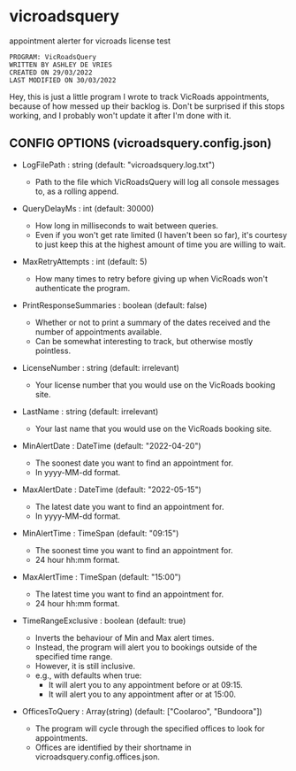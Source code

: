 # vicroadsquery
 appointment alerter for vicroads license test


    PROGRAM: VicRoadsQuery
    WRITTEN BY ASHLEY DE VRIES
    CREATED ON 29/03/2022
    LAST MODIFIED ON 30/03/2022

Hey, this is just a little program I wrote to track VicRoads appointments, because of how messed up their backlog is.
Don't be surprised if this stops working, and I probably won't update it after I'm done with it.

## CONFIG OPTIONS (vicroadsquery.config.json)

- LogFilePath : string (default: "vicroadsquery.log.txt")
    - Path to the file which VicRoadsQuery will log all console messages to, as a rolling append.

- QueryDelayMs : int (default: 30000)
    - How long in milliseconds to wait between queries.
    - Even if you won't get rate limited (I haven't been so far), it's courtesy to just keep this at the highest amount of time you are willing to wait.

- MaxRetryAttempts : int (default: 5)
    - How many times to retry before giving up when VicRoads won't authenticate the program.
    
- PrintResponseSummaries : boolean (default: false)
    - Whether or not to print a summary of the dates received and the number of appointments available.
    - Can be somewhat interesting to track, but otherwise mostly pointless.
    
- LicenseNumber : string (default: irrelevant)
    - Your license number that you would use on the VicRoads booking site.
    
- LastName : string (default: irrelevant)
    - Your last name that you would use on the VicRoads booking site.
    
- MinAlertDate : DateTime (default: "2022-04-20")
    - The soonest date you want to find an appointment for.
    - In yyyy-MM-dd format.
    
- MaxAlertDate : DateTime (default: "2022-05-15")
    - The latest date you want to find an appointment for.
    - In yyyy-MM-dd format.
    
- MinAlertTime : TimeSpan (default: "09:15")
    - The soonest time you want to find an appointment for.
    - 24 hour hh:mm format.
  
- MaxAlertTime : TimeSpan (default: "15:00")
    - The latest time you want to find an appointment for.
    - 24 hour hh:mm format.
    
- TimeRangeExclusive : boolean (default: true)
    - Inverts the behaviour of Min and Max alert times.
    - Instead, the program will alert you to bookings outside of the specified time range.
    - However, it is still inclusive.
    - e.g., with defaults when true:
        - It will alert you to any appointment before or at 09:15.
        - It will alert you to any appointment after or at 15:00.
        
- OfficesToQuery : Array(string) (default: ["Coolaroo", "Bundoora"])
    - The program will cycle through the specified offices to look for appointments.
    - Offices are identified by their shortname in vicroadsquery.config.offices.json.
